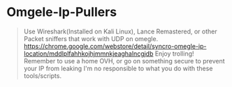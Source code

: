# Omgele-Ip-Pullers


> Use Wireshark(Installed on Kali Linux), Lance Remastered, or other Packet sniffers that work with UDP on omegle.
> https://chrome.google.com/webstore/detail/syncro-omegle-ip-location/mddlplfahhkojhjmmnkjeaghalncgjdb
> Enjoy trolling! Remember to use a home OVH, or go on something secure to prevent your IP from leaking
> I'm no responsible to what you do with these tools/scripts.
